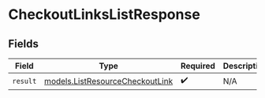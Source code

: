# CheckoutLinksListResponse


## Fields

| Field                                                                    | Type                                                                     | Required                                                                 | Description                                                              |
| ------------------------------------------------------------------------ | ------------------------------------------------------------------------ | ------------------------------------------------------------------------ | ------------------------------------------------------------------------ |
| `result`                                                                 | [models.ListResourceCheckoutLink](../models/listresourcecheckoutlink.md) | :heavy_check_mark:                                                       | N/A                                                                      |